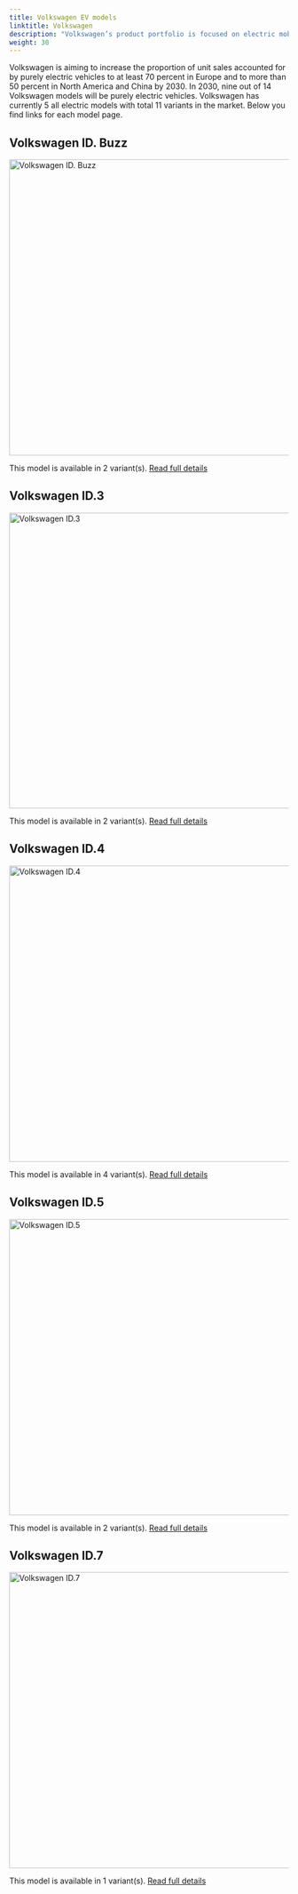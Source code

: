 ```yaml
---
title: Volkswagen EV models
linktitle: Volkswagen
description: "Volkswagen’s product portfolio is focused on electric mobility. The last purely combustion-driven platform will be developed in 2026. After that, only electric vehicles will be developed. Even with today’s current power mix in the EU, battery-powered drive systems offer the best balance for the climate out of all drive concepts and this will continue to improve over the years to come. "
weight: 30
---
```

Volkswagen is aiming to increase the proportion of unit sales accounted for by purely electric vehicles to at least 70 percent in Europe and to more than 50 percent in North America and China by 2030. In 2030, nine out of 14 Volkswagen models will be purely electric vehicles. Volkswagen has currently 5 all electric models with total 11 variants in the market. Below you find links for each model page.


## Volkswagen ID. Buzz

<a href="id._buzz"><img src="https://media.evkx.net/multimedia/models/volkswagen/id._buzz/id._buzz_pro/main_1_st.jpg" width="800" height="533" alt="Volkswagen ID. Buzz" ></a>

This model is available in 2 variant(s). 
[Read full details](id._buzz/)

## Volkswagen ID.3

<a href="id.3"><img src="https://media.evkx.net/multimedia/models/volkswagen/id.3/id.3_pro/main_1_st.jpg" width="800" height="532" alt="Volkswagen ID.3" ></a>

This model is available in 2 variant(s). 
[Read full details](id.3/)

## Volkswagen ID.4

<a href="id.4"><img src="https://media.evkx.net/multimedia/models/volkswagen/id.4/id.4_gtx_4motion/main_1_st.jpg" width="800" height="533" alt="Volkswagen ID.4" ></a>

This model is available in 4 variant(s). 
[Read full details](id.4/)

## Volkswagen ID.5

<a href="id.5"><img src="https://media.evkx.net/multimedia/models/volkswagen/id.5/id.5_gtx_4motion/main_1_st.jpg" width="800" height="533" alt="Volkswagen ID.5" ></a>

This model is available in 2 variant(s). 
[Read full details](id.5/)

## Volkswagen ID.7

<a href="id.7"><img src="https://media.evkx.net/multimedia/models/volkswagen/id.7/id.7_pro/main_1_st.jpg" width="800" height="533" alt="Volkswagen ID.7" ></a>

This model is available in 1 variant(s). 
[Read full details](id.7/)
